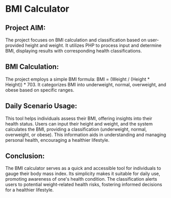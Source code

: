 # BMI Calculator

## Project AIM:
The project focuses on BMI calculation and classification based on user-provided height and weight. It utilizes PHP to process input and determine BMI, displaying results with corresponding health classifications.

## BMI Calculation:
The project employs a simple BMI formula: BMI = (Weight / (Height * Height)) * 703.
It categorizes BMI into underweight, normal, overweight, and obese based on specific ranges.

## Daily Scenario Usage:
This tool helps individuals assess their BMI, offering insights into their health status. Users can input their height and weight, and the system calculates the BMI, providing a classification (underweight, normal, overweight, or obese). This information aids in understanding and managing personal health, encouraging a healthier lifestyle.

## Conclusion:
The BMI calculator serves as a quick and accessible tool for individuals to gauge their body mass index. Its simplicity makes it suitable for daily use, promoting awareness of one's health condition. The classification alerts users to potential weight-related health risks, fostering informed decisions for a healthier lifestyle.
